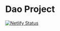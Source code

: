 # Dao Project

[![Netlify Status](https://api.netlify.com/api/v1/badges/16d36def-f577-4eac-8696-c92f9eed7299/deploy-status)](https://dao-project.netlify.app/)
